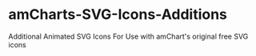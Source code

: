 # amCharts-SVG-Icons-Additions
Additional Animated SVG Icons For Use with amChart's original free SVG icons
